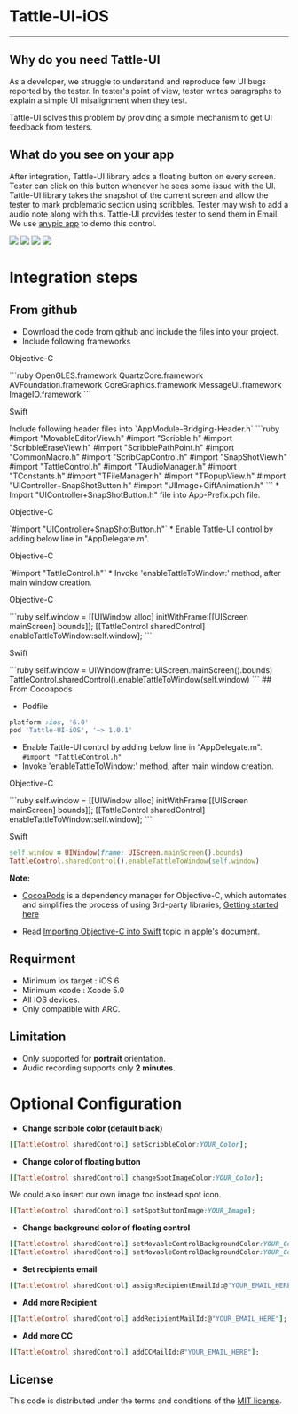 # Tattle-UI-iOS
-----------------

## Why do you need Tattle-UI

As a developer, we struggle to understand and reproduce few UI
bugs reported by the tester. In tester's point of view, tester
writes paragraphs to explain a simple UI misalignment when they test.

Tattle-UI solves this problem by providing a simple mechanism to get UI feedback
from testers. 

## What do you see on your app

After integration, Tattle-UI library adds a floating button on every screen. 
Tester can click on this button whenever he sees some issue with the UI.
Tattle-UI library takes the snapshot of the current screen and allow the tester
to mark problematic section using scribbles. Tester may wish to add a audio note along with this. 
Tattle-UI provides tester to send them in Email. We use [anypic app](https://github.com/ParsePlatform/Anypic) to demo this control.

[![](https://raw.githubusercontent.com/npctech/Tattle-UI-iOS/master/Screenshot/Thumbnail/ShotImage.png)](https://raw.githubusercontent.com/npctech/Tattle-UI-iOS/master/Screenshot/ShotImage.png)
[![](https://raw.githubusercontent.com/npctech/Tattle-UI-iOS/master/Screenshot/Thumbnail/Scribble.png)](https://raw.githubusercontent.com/npctech/Tattle-UI-iOS/master/Screenshot/Scribble.png)
[![](https://raw.githubusercontent.com/npctech/Tattle-UI-iOS/master/Screenshot/Thumbnail/AudioRecordPlay.png)](https://raw.githubusercontent.com/npctech/Tattle-UI-iOS/master/Screenshot/AudioRecordPlay.png)
[![](https://raw.githubusercontent.com/npctech/Tattle-UI-iOS/master/Screenshot/Thumbnail/ShareViaMail.png)](https://raw.githubusercontent.com/npctech/Tattle-UI-iOS/master/Screenshot/ShareViaMail.png)

# Integration steps

## From github 
* Download the code from github and include the files into your project. 
* Include following frameworks
<p class="aside-title">Objective-C</p>
```ruby
 OpenGLES.framework
 QuartzCore.framework
 AVFoundation.framework
 CoreGraphics.framework
 MessageUI.framework
 ImageIO.framework  
```
<p class="aside-title">Swift</p>
Include following header files into `AppModule-Bridging-Header.h`
```ruby
#import "MovableEditorView.h"
#import "Scribble.h"
#import "ScribbleEraseView.h"
#import "ScribblePathPoint.h"
#import "CommonMacro.h"
#import "ScribCapControl.h"
#import "SnapShotView.h"
#import "TattleControl.h"
#import "TAudioManager.h"
#import "TConstants.h"
#import "TFileManager.h"
#import "TPopupView.h"
#import "UIController+SnapShotButton.h"
#import "UIImage+GiffAnimation.h"
```
* Import "UIController+SnapShotButton.h" file into App-Prefix.pch file. 
<p class="aside-title">Objective-C</p>`#import "UIController+SnapShotButton.h"`
* Enable Tattle-UI control by adding below line in "AppDelegate.m". 
<p class="aside-title">Objective-C</p>`#import "TattleControl.h"`
* Invoke 'enableTattleToWindow:' method, after main window creation.
<p class="aside-title">Objective-C</p>
```ruby
self.window = [[UIWindow alloc] initWithFrame:[[UIScreen mainScreen] bounds]]; 
[[TattleControl sharedControl] enableTattleToWindow:self.window]; 
```<p class="aside-title">Swift</p>
```ruby
self.window = UIWindow(frame: UIScreen.mainScreen().bounds)
TattleControl.sharedControl().enableTattleToWindow(self.window)
```
## From Cocoapods

* Podfile 
```ruby
platform :ios, '6.0'
pod 'Tattle-UI-iOS', '~> 1.0.1'
```
* Enable Tattle-UI control by adding below line in "AppDelegate.m".
`#import "TattleControl.h"`
* Invoke 'enableTattleToWindow:' method, after main window creation.
<p class="aside-title">Objective-C</p>
```ruby
self.window = [[UIWindow alloc] initWithFrame:[[UIScreen mainScreen] bounds]]; 
[[TattleControl sharedControl] enableTattleToWindow:self.window]; 
```
<p class="aside-title">Swift</p>

```ruby
self.window = UIWindow(frame: UIScreen.mainScreen().bounds)
TattleControl.sharedControl().enableTattleToWindow(self.window)
```
**Note:**
* [CocoaPods](http://cocoapods.org) is a dependency manager for Objective-C, which automates and simplifies the process of using 3rd-party libraries, [Getting started here](http://guides.cocoapods.org/using/getting-started.html)

* Read [Importing Objective-C into Swift](https://developer.apple.com/library/prerelease/ios/documentation/Swift/Conceptual/BuildingCocoaApps/MixandMatch.html#//apple_ref/doc/uid/TP40014216-CH10-XID_75) topic in apple's document.

## Requirment 

* Minimum ios target : iOS 6
* Minimum xcode : Xcode 5.0
* All IOS devices.
* Only compatible with ARC.

## Limitation

- Only supported for **portrait** orientation. 
- Audio recording supports only **2 minutes**.

# Optional Configuration

* **Change scribble color (default black)**
```ruby
[[TattleControl sharedControl] setScribbleColor:YOUR_Color];
```
* **Change color of floating button**
```ruby
[[TattleControl sharedControl] changeSpotImageColor:YOUR_Color];
```
We could also insert our own image too instead spot icon.
```ruby
[[TattleControl sharedControl] setSpotButtonImage:YOUR_Image];
```

* **Change background color of floating control**
```ruby
[[TattleControl sharedControl] setMovableControlBackgroundColor:YOUR_Color];
[[TattleControl sharedControl] setMovableControlBackgroundColor:YOUR_Color withAlpha:alpha];
```

* **Set recipients email** 
```ruby
[[TattleControl sharedControl] assignRecipientEmailId:@"YOUR_EMAIL_HERE" withCCId:@"YOUR_EMAIL_HERE" emailSubject:@"UI Bug using Tattle UI"];
```

* **Add more Recipient**
```ruby
[[TattleControl sharedControl] addRecipientMailId:@"YOUR_EMAIL_HERE"];
```

* **Add more CC**
```ruby
[[TattleControl sharedControl] addCCMailId:@"YOUR_EMAIL_HERE"];
```

## License

This code is distributed under the terms and conditions of the [MIT license](LICENSE). 
